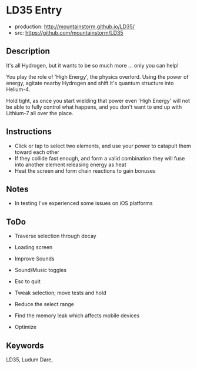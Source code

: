 LD35 Entry
==========

* production: http://mountainstorm.github.io/LD35/
* src: https://github.com/mountainstorm/LD35

## Description ##

It's all Hydrogen, but it wants to be so much more ... only you can help!

You play the role of 'High Energy', the physics overlord.  Using the power of energy, agitate nearby Hydrogen and shift it's quantum structure into Helium-4.

Hold tight, as once you start wielding that power even 'High Energy' will not be able to fully control what happens, and you don't want to end up with Lithium-7 all over the place.


## Instructions ##
* Click or tap to select two elements, and use your power to catapult them toward each other
* If they collide fast enough, and form a valid combination they will fuse into another element releasing energy as heat
* Heat the screen and form chain reactions to gain bonuses


## Notes ##
* In testing I've experienced some issues on iOS platforms


## ToDo ##

* Traverse selection through decay

* Loading screen
* Improve Sounds
* Sound/Music toggles
* Esc to quit

* Tweak selection; move tests and hold
* Reduce the select range

* Find the memory leak which affects mobile devices
* Optimize


## Keywords ##

LD35, Ludum Dare, 
